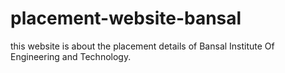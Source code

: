 # placement-website-bansal
 this website is about the placement details of Bansal Institute Of Engineering and Technology.
